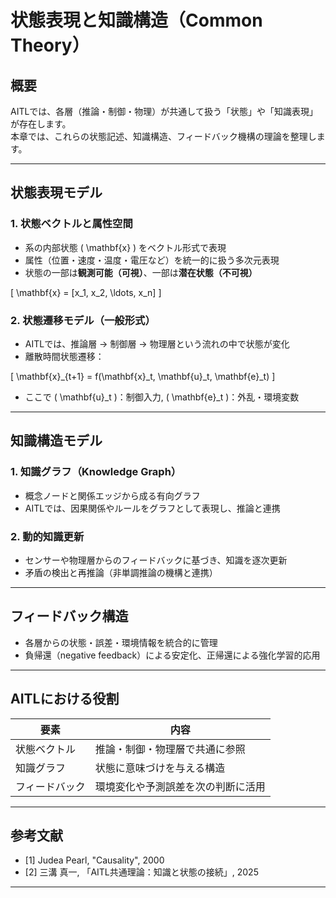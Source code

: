 
# 状態表現と知識構造（Common Theory）

## 概要

AITLでは、各層（推論・制御・物理）が共通して扱う「状態」や「知識表現」が存在します。  
本章では、これらの状態記述、知識構造、フィードバック機構の理論を整理します。

---

## 状態表現モデル

### 1. 状態ベクトルと属性空間

- 系の内部状態 \( \mathbf{x} \) をベクトル形式で表現  
- 属性（位置・速度・温度・電圧など）を統一的に扱う多次元表現  
- 状態の一部は**観測可能（可視）**、一部は**潜在状態（不可視）**

\[
\mathbf{x} = [x_1, x_2, \ldots, x_n]
\]

### 2. 状態遷移モデル（一般形式）

- AITLでは、推論層 → 制御層 → 物理層という流れの中で状態が変化  
- 離散時間状態遷移：

\[
\mathbf{x}_{t+1} = f(\mathbf{x}_t, \mathbf{u}_t, \mathbf{e}_t)
\]

- ここで \( \mathbf{u}_t \)：制御入力, \( \mathbf{e}_t \)：外乱・環境変数

---

## 知識構造モデル

### 1. 知識グラフ（Knowledge Graph）

- 概念ノードと関係エッジから成る有向グラフ  
- AITLでは、因果関係やルールをグラフとして表現し、推論と連携

### 2. 動的知識更新

- センサーや物理層からのフィードバックに基づき、知識を逐次更新  
- 矛盾の検出と再推論（非単調推論の機構と連携）

---

## フィードバック構造

- 各層からの状態・誤差・環境情報を統合的に管理  
- 負帰還（negative feedback）による安定化、正帰還による強化学習的応用

---

## AITLにおける役割

| 要素 | 内容 |
|------|------|
| 状態ベクトル | 推論・制御・物理層で共通に参照 |
| 知識グラフ | 状態に意味づけを与える構造 |
| フィードバック | 環境変化や予測誤差を次の判断に活用 |

---

## 参考文献

- [1] Judea Pearl, "Causality", 2000  
- [2] 三溝 真一, 「AITL共通理論：知識と状態の接続」, 2025

---
